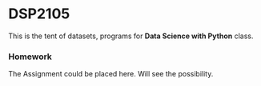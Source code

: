 # DSP2105

This is the tent of datasets, programs for <b>Data Science with Python</b> class.

### Homework

The Assignment could be placed here. Will see the possibility.